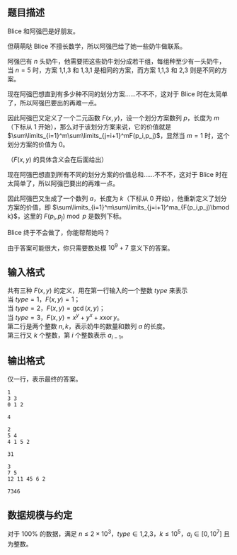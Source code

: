 ## 题目描述

Blice 和阿强巴是好朋友。

但萌萌哒 Blice 不擅长数学，所以阿强巴给了她一些奶牛做联系。

阿强巴有 $n$ 头奶牛，他需要把这些奶牛划分成若干组，每组种至少有一头奶牛，当 $n=5$ 时，方案 $\text{{1,1,3}}$ 和 $\text{{1,3,1}}$ 是相同的方案，而方案 $\text{{1,1,3}}$ 和 $\text{{2,3}}$ 则是不同的方案。

现在阿强巴想直到有多少种不同的划分方案……不不不，这对于 Blice 时在太简单了，所以阿强巴要出的再难一点。

因此阿强巴又定义了一个二元函数 $F(x,y)$，设一个划分方案数列 $p$，长度为 $m$（下标从 $1$ 开始），那么对于该划分方案来说，它的价值就是 $\sum\limits_{i=1}^m\sum\limits_{j=i+1}^mF(p_i,p_j)$，显然当 $m=1$ 时，这个划分方案的价值为 $0$。

（$F(x,y)$ 的具体含义会在后面给出）

现在阿强巴想直到所有不同的划分方案的价值总和……不不不，这对于 Blice 时在太简单了，所以阿强巴要出的再难一点。

因此阿强巴又生成了一个数列 $a$，长度为 $k$（下标从 $0$ 开始），他重新定义了划分方案的价值，即 $\sum\limits_{i=1}^m\sum\limits_{j=i+1}^ma_{F(p_i,p_j)\bmod k}$，这里的 $F(p_i,p_j)\bmod p$ 是数列下标。

Blice 终于不会做了，你能帮帮她吗？

由于答案可能很大，你只需要数处模 $10^9+7$ 意义下的答案。

## 输入格式

共有三种 $F(x,y)$ 的定义，用在第一行输入的一个整数 $type$ 来表示  
当 $type = 1$，$F(x,y)=1$；  
当 $type = 2$，$F(x,y)=\gcd(x,y)$；  
当 $type = 3$，$F(x,y)=x^y+y^x+x\operatorname{xor}y$。  
第二行是两个整数 $n,k$，表示奶牛的数量和数列 $a$ 的长度。  
第三行又 $k$ 个整数，第 $i$ 个整数表示 $a_{i-1}$。

## 输出格式

仅一行，表示最终的答案。


```input1
1
3 3
0 1 2
```
```output1
4
```
```input2
2
5 4
4 1 5 2
```
```output2
31
```
```input3
3
7 5
12 11 45 6 2
```
```output3
7346
```

## 数据规模与约定

对于 $100\%$ 的数据，满足 $n\le 2\times 10^3$，$type\in \text{{1,2,3}}$，$k\le 10^5$，$a_i\in[0,10^7]$ 且为整数。